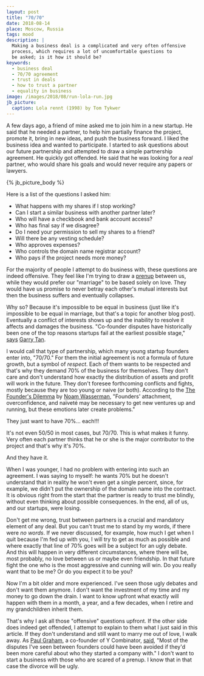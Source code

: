 ```yaml
---
layout: post
title: "70/70"
date: 2018-08-14
place: Moscow, Russia
tags: mood
description: |
  Making a business deal is a complicated and very often offensive
  process, which requires a lot of uncomfortable questions to
  be asked; is it how it should be?
keywords:
  - business deal
  - 70/70 agreement
  - trust in deals
  - how to trust a partner
  - equality in business
image: /images/2018/08/run-lola-run.jpg
jb_picture:
  caption: Lola rennt (1998) by Tom Tykwer
---
```


A few days ago, a friend of mine asked me to join him in a new startup.
He said that he needed a partner, to help him partially finance the project, promote
it, bring in new ideas, and push the business forward. I liked the business
idea and wanted to participate. I started to ask questions about our
future partnership and attempted to draw a simple partnership agreement.
He quickly got offended. He said that he was looking for a _real_ partner,
who would share his goals and would never require any papers or lawyers.

<!--more-->

{% jb_picture_body %}

Here is a list of the questions I asked him:

  * What happens with my shares if I stop working?
  * Can I start a similar business with another partner later?
  * Who will have a checkbook and bank account access?
  * Who has final say if we disagree?
  * Do I need your permission to sell my shares to a friend?
  * Will there be any vesting schedule?
  * Who approves expenses?
  * Who controls the domain name registrar account?
  * Who pays if the project needs more money?

For the majority of people I attempt to do business with, these questions are
indeed offensive. They feel like I'm trying to draw
a [prenup](https://en.wikipedia.org/wiki/Prenuptial_agreement) between
us, while they would prefer our "marriage" to be based solely on love.
They would have us promise to never betray each other's mutual interests but then
the business suffers and eventually collapses.

Why so? Because it's impossible to be equal in business (just like it's impossible
to be equal in marriage, but that's a topic for another blog post).
Eventually a conflict of interests shows up and the inability to resolve it
affects and damages the business.
"Co-founder disputes have historically been one of the top reasons
startups fail at the earliest possible stage,"
[says](https://techcrunch.com/2017/02/18/co-founder-conflict/)
[Garry Tan](https://twitter.com/garrytan).

I would call that type of partnership, which many young startup founders
enter into, "70/70." For them the initial agreement is not a formula of future
growth, but a symbol of _respect_. Each of them wants to be respected and that's
why they demand 70% of the business for themselves. They don't care and
don't understand how exactly the distribution of assets and profit
will work in the future. They don't foresee forthcoming conflicts and fights,
mostly because they are too young or naive (or both).
According to the [The Founder's Dilemma](https://hbr.org/2008/02/the-founders-dilemma)
by [Noam Wasserman](https://en.wikipedia.org/wiki/Noam_T._Wasserman),
"Founders' attachment, overconfidence, and naïveté may be necessary
to get new ventures up and running, but these emotions later create problems."

They just want to have 70%... each!!!

It's not even 50/50 in most cases, but 70/70. This is what makes it funny.
Very often each partner thinks that he or she is the major contributor
to the project and that's why it's 70%.

And they have it.

When I was younger, I had no problem with entering into
such an agreement. I was saying to myself: he wants 70% but he doesn't
understand that in reality he won't even get a single percent, since, for example, we
didn't put the ownership of the domain name into the contract. It is obvious
right from the start that the partner is ready to trust me blindly,
without even thinking about possible consequences. In the end, all of us, and our
startups, were losing.

Don't get me wrong, trust between partners is a crucial and mandatory element
of any deal. But you can't trust me to stand by my words, if there were _no words_.
If we never discussed, for example, how much I get when I quit because
I'm fed up with you, I will try to get as much as possible and where exactly
that line of 70% goes will be a subject for an ugly debate. And this will
happen in very different circumstances, where there will be, most probably,
no love between us or maybe even friendship. In that future fight the one
who is the most aggressive and cunning will win. Do you really want that
to be me? Or do you expect it to be you?

Now I'm a bit older and more experienced. I've seen those ugly debates and don't want them anymore.
I don't want the investment of my time and my money to go down the drain. I want
to know upfront what exactly will happen with them in a month, a year,
and a few decades, when I retire and my grandchildren inherit them.

That's why I ask all those "offensive" questions upfront. If the other side does
indeed get offended, I attempt to explain to them what I just said in this article.
If they don't understand and still want to marry me out of love,
I walk away. As [Paul Graham](http://www.paulgraham.com/startupmistakes.html), a co-founder of Y Combinator,
[said](http://www.paulgraham.com/startupmistakes.html),
"Most of the disputes I've seen between founders could have been avoided if they'd been more careful about
who they started a company with." I don't want to start a business with
those who are scared of a prenup. I know that in that case
the divorce will be ugly.

